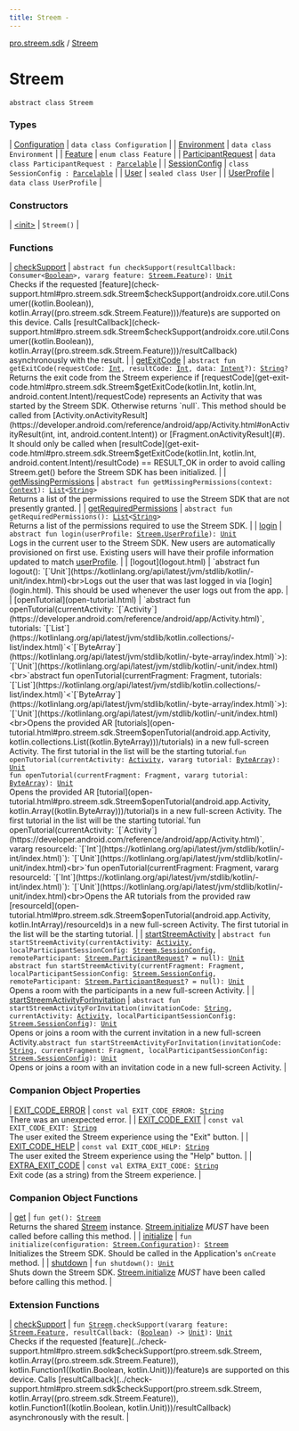```yaml
---
title: Streem - 
---
```


[pro.streem.sdk](../index.html) / [Streem](./index.html)

# Streem

`abstract class Streem`

### Types

| [Configuration](-configuration/index.html) | `data class Configuration` |
| [Environment](-environment/index.html) | `data class Environment` |
| [Feature](-feature/index.html) | `enum class Feature` |
| [ParticipantRequest](-participant-request/index.html) | `data class ParticipantRequest : `[`Parcelable`](https://developer.android.com/reference/android/os/Parcelable.html) |
| [SessionConfig](-session-config/index.html) | `class SessionConfig : `[`Parcelable`](https://developer.android.com/reference/android/os/Parcelable.html) |
| [User](-user/index.html) | `sealed class User` |
| [UserProfile](-user-profile/index.html) | `data class UserProfile` |

### Constructors

| [&lt;init&gt;](-init-.html) | `Streem()` |

### Functions

| [checkSupport](check-support.html) | `abstract fun checkSupport(resultCallback: Consumer<`[`Boolean`](https://kotlinlang.org/api/latest/jvm/stdlib/kotlin/-boolean/index.html)`>, vararg feature: `[`Streem.Feature`](-feature/index.html)`): `[`Unit`](https://kotlinlang.org/api/latest/jvm/stdlib/kotlin/-unit/index.html)<br>Checks if the requested [feature](check-support.html#pro.streem.sdk.Streem$checkSupport(androidx.core.util.Consumer((kotlin.Boolean)), kotlin.Array((pro.streem.sdk.Streem.Feature)))/feature)s are supported on this device. Calls [resultCallback](check-support.html#pro.streem.sdk.Streem$checkSupport(androidx.core.util.Consumer((kotlin.Boolean)), kotlin.Array((pro.streem.sdk.Streem.Feature)))/resultCallback) asynchronously with the result. |
| [getExitCode](get-exit-code.html) | `abstract fun getExitCode(requestCode: `[`Int`](https://kotlinlang.org/api/latest/jvm/stdlib/kotlin/-int/index.html)`, resultCode: `[`Int`](https://kotlinlang.org/api/latest/jvm/stdlib/kotlin/-int/index.html)`, data: `[`Intent`](https://developer.android.com/reference/android/content/Intent.html)`?): `[`String`](https://kotlinlang.org/api/latest/jvm/stdlib/kotlin/-string/index.html)`?`<br>Returns the exit code from the Streem experience if [requestCode](get-exit-code.html#pro.streem.sdk.Streem$getExitCode(kotlin.Int, kotlin.Int, android.content.Intent)/requestCode) represents an Activity that was started by the Streem SDK. Otherwise returns `null`. This method should be called from [Activity.onActivityResult](https://developer.android.com/reference/android/app/Activity.html#onActivityResult(int, int, android.content.Intent)) or [Fragment.onActivityResult](#). It should only be called when [resultCode](get-exit-code.html#pro.streem.sdk.Streem$getExitCode(kotlin.Int, kotlin.Int, android.content.Intent)/resultCode) == RESULT_OK in order to avoid calling Streem.get() before the Streem SDK has been initialized. |
| [getMissingPermissions](get-missing-permissions.html) | `abstract fun getMissingPermissions(context: `[`Context`](https://developer.android.com/reference/android/content/Context.html)`): `[`List`](https://kotlinlang.org/api/latest/jvm/stdlib/kotlin.collections/-list/index.html)`<`[`String`](https://kotlinlang.org/api/latest/jvm/stdlib/kotlin/-string/index.html)`>`<br>Returns a list of the permissions required to use the Streem SDK that are not presently granted. |
| [getRequiredPermissions](get-required-permissions.html) | `abstract fun getRequiredPermissions(): `[`List`](https://kotlinlang.org/api/latest/jvm/stdlib/kotlin.collections/-list/index.html)`<`[`String`](https://kotlinlang.org/api/latest/jvm/stdlib/kotlin/-string/index.html)`>`<br>Returns a list of the permissions required to use the Streem SDK. |
| [login](login.html) | `abstract fun login(userProfile: `[`Streem.UserProfile`](-user-profile/index.html)`): `[`Unit`](https://kotlinlang.org/api/latest/jvm/stdlib/kotlin/-unit/index.html)<br>Logs in the current user to the Streem SDK. New users are automatically provisioned on first use. Existing users will have their profile information updated to match [userProfile](login.html#pro.streem.sdk.Streem$login(pro.streem.sdk.Streem.UserProfile)/userProfile). |
| [logout](logout.html) | `abstract fun logout(): `[`Unit`](https://kotlinlang.org/api/latest/jvm/stdlib/kotlin/-unit/index.html)<br>Logs out the user that was last logged in via [login](login.html). This should be used whenever the user logs out from the app. |
| [openTutorial](open-tutorial.html) | `abstract fun openTutorial(currentActivity: `[`Activity`](https://developer.android.com/reference/android/app/Activity.html)`, tutorials: `[`List`](https://kotlinlang.org/api/latest/jvm/stdlib/kotlin.collections/-list/index.html)`<`[`ByteArray`](https://kotlinlang.org/api/latest/jvm/stdlib/kotlin/-byte-array/index.html)`>): `[`Unit`](https://kotlinlang.org/api/latest/jvm/stdlib/kotlin/-unit/index.html)<br>`abstract fun openTutorial(currentFragment: Fragment, tutorials: `[`List`](https://kotlinlang.org/api/latest/jvm/stdlib/kotlin.collections/-list/index.html)`<`[`ByteArray`](https://kotlinlang.org/api/latest/jvm/stdlib/kotlin/-byte-array/index.html)`>): `[`Unit`](https://kotlinlang.org/api/latest/jvm/stdlib/kotlin/-unit/index.html)<br>Opens the provided AR [tutorials](open-tutorial.html#pro.streem.sdk.Streem$openTutorial(android.app.Activity, kotlin.collections.List((kotlin.ByteArray)))/tutorials) in a new full-screen Activity. The first tutorial in the list will be the starting tutorial.`fun openTutorial(currentActivity: `[`Activity`](https://developer.android.com/reference/android/app/Activity.html)`, vararg tutorial: `[`ByteArray`](https://kotlinlang.org/api/latest/jvm/stdlib/kotlin/-byte-array/index.html)`): `[`Unit`](https://kotlinlang.org/api/latest/jvm/stdlib/kotlin/-unit/index.html)<br>`fun openTutorial(currentFragment: Fragment, vararg tutorial: `[`ByteArray`](https://kotlinlang.org/api/latest/jvm/stdlib/kotlin/-byte-array/index.html)`): `[`Unit`](https://kotlinlang.org/api/latest/jvm/stdlib/kotlin/-unit/index.html)<br>Opens the provided AR [tutorial](open-tutorial.html#pro.streem.sdk.Streem$openTutorial(android.app.Activity, kotlin.Array((kotlin.ByteArray)))/tutorial)s in a new full-screen Activity. The first tutorial in the list will be the starting tutorial.`fun openTutorial(currentActivity: `[`Activity`](https://developer.android.com/reference/android/app/Activity.html)`, vararg resourceId: `[`Int`](https://kotlinlang.org/api/latest/jvm/stdlib/kotlin/-int/index.html)`): `[`Unit`](https://kotlinlang.org/api/latest/jvm/stdlib/kotlin/-unit/index.html)<br>`fun openTutorial(currentFragment: Fragment, vararg resourceId: `[`Int`](https://kotlinlang.org/api/latest/jvm/stdlib/kotlin/-int/index.html)`): `[`Unit`](https://kotlinlang.org/api/latest/jvm/stdlib/kotlin/-unit/index.html)<br>Opens the AR tutorials from the provided raw [resourceId](open-tutorial.html#pro.streem.sdk.Streem$openTutorial(android.app.Activity, kotlin.IntArray)/resourceId)s in a new full-screen Activity. The first tutorial in the list will be the starting tutorial. |
| [startStreemActivity](start-streem-activity.html) | `abstract fun startStreemActivity(currentActivity: `[`Activity`](https://developer.android.com/reference/android/app/Activity.html)`, localParticipantSessionConfig: `[`Streem.SessionConfig`](-session-config/index.html)`, remoteParticipant: `[`Streem.ParticipantRequest`](-participant-request/index.html)`? = null): `[`Unit`](https://kotlinlang.org/api/latest/jvm/stdlib/kotlin/-unit/index.html)<br>`abstract fun startStreemActivity(currentFragment: Fragment, localParticipantSessionConfig: `[`Streem.SessionConfig`](-session-config/index.html)`, remoteParticipant: `[`Streem.ParticipantRequest`](-participant-request/index.html)`? = null): `[`Unit`](https://kotlinlang.org/api/latest/jvm/stdlib/kotlin/-unit/index.html)<br>Opens a room with the participants in a new full-screen Activity. |
| [startStreemActivityForInvitation](start-streem-activity-for-invitation.html) | `abstract fun startStreemActivityForInvitation(invitationCode: `[`String`](https://kotlinlang.org/api/latest/jvm/stdlib/kotlin/-string/index.html)`, currentActivity: `[`Activity`](https://developer.android.com/reference/android/app/Activity.html)`, localParticipantSessionConfig: `[`Streem.SessionConfig`](-session-config/index.html)`): `[`Unit`](https://kotlinlang.org/api/latest/jvm/stdlib/kotlin/-unit/index.html)<br>Opens or joins a room with the current invitation in a new full-screen Activity.`abstract fun startStreemActivityForInvitation(invitationCode: `[`String`](https://kotlinlang.org/api/latest/jvm/stdlib/kotlin/-string/index.html)`, currentFragment: Fragment, localParticipantSessionConfig: `[`Streem.SessionConfig`](-session-config/index.html)`): `[`Unit`](https://kotlinlang.org/api/latest/jvm/stdlib/kotlin/-unit/index.html)<br>Opens or joins a room with an invitation code in a new full-screen Activity. |

### Companion Object Properties

| [EXIT_CODE_ERROR](-e-x-i-t_-c-o-d-e_-e-r-r-o-r.html) | `const val EXIT_CODE_ERROR: `[`String`](https://kotlinlang.org/api/latest/jvm/stdlib/kotlin/-string/index.html)<br>There was an unexpected error. |
| [EXIT_CODE_EXIT](-e-x-i-t_-c-o-d-e_-e-x-i-t.html) | `const val EXIT_CODE_EXIT: `[`String`](https://kotlinlang.org/api/latest/jvm/stdlib/kotlin/-string/index.html)<br>The user exited the Streem experience using the "Exit" button. |
| [EXIT_CODE_HELP](-e-x-i-t_-c-o-d-e_-h-e-l-p.html) | `const val EXIT_CODE_HELP: `[`String`](https://kotlinlang.org/api/latest/jvm/stdlib/kotlin/-string/index.html)<br>The user exited the Streem experience using the "Help" button. |
| [EXTRA_EXIT_CODE](-e-x-t-r-a_-e-x-i-t_-c-o-d-e.html) | `const val EXTRA_EXIT_CODE: `[`String`](https://kotlinlang.org/api/latest/jvm/stdlib/kotlin/-string/index.html)<br>Exit code (as a string) from the Streem experience. |

### Companion Object Functions

| [get](get.html) | `fun get(): `[`Streem`](./index.html)<br>Returns the shared [Streem](./index.html) instance. [Streem.initialize](initialize.html) *MUST* have been called before calling this method. |
| [initialize](initialize.html) | `fun initialize(configuration: `[`Streem.Configuration`](-configuration/index.html)`): `[`Streem`](./index.html)<br>Initializes the Streem SDK. Should be called in the Application's `onCreate` method. |
| [shutdown](shutdown.html) | `fun shutdown(): `[`Unit`](https://kotlinlang.org/api/latest/jvm/stdlib/kotlin/-unit/index.html)<br>Shuts down the Streem SDK. [Streem.initialize](initialize.html) *MUST* have been called before calling this method. |

### Extension Functions

| [checkSupport](../check-support.html) | `fun `[`Streem`](./index.html)`.checkSupport(vararg feature: `[`Streem.Feature`](-feature/index.html)`, resultCallback: (`[`Boolean`](https://kotlinlang.org/api/latest/jvm/stdlib/kotlin/-boolean/index.html)`) -> `[`Unit`](https://kotlinlang.org/api/latest/jvm/stdlib/kotlin/-unit/index.html)`): `[`Unit`](https://kotlinlang.org/api/latest/jvm/stdlib/kotlin/-unit/index.html)<br>Checks if the requested [feature](../check-support.html#pro.streem.sdk$checkSupport(pro.streem.sdk.Streem, kotlin.Array((pro.streem.sdk.Streem.Feature)), kotlin.Function1((kotlin.Boolean, kotlin.Unit)))/feature)s are supported on this device. Calls [resultCallback](../check-support.html#pro.streem.sdk$checkSupport(pro.streem.sdk.Streem, kotlin.Array((pro.streem.sdk.Streem.Feature)), kotlin.Function1((kotlin.Boolean, kotlin.Unit)))/resultCallback) asynchronously with the result. |

